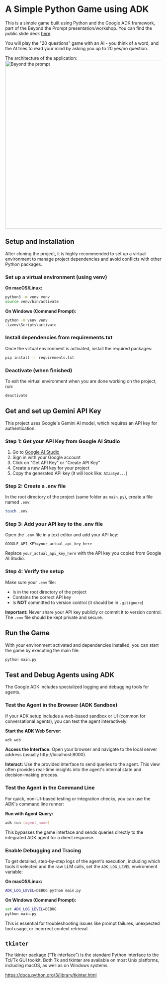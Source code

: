 # A Simple Python Game using ADK

This is a simple game built using Python and the Google ADK framework, part of the Beyond the Prompt presentation/workshop. You can find the public slide deck [here](https://docs.google.com/presentation/d/1mOQxQL5EXViq45z2wg2CNVCIY7X2OZrlkFOBJSCIwzI/).

You will play the "20 questions" game with an AI - you think of a word, and the AI tries to read your mind by asking you up to 20 yes/no question.

The architecture of the application:
<img width="960" height="540" alt="Beyond the prompt" src="https://github.com/user-attachments/assets/8daabbbb-4af7-4c79-af76-9e13bcc7613e" />

## Setup and Installation

After cloning the project, it is highly recommended to set up a virtual environment to manage project dependencies and avoid conflicts with other Python packages.

### Set up a virtual environment (using venv)

**On macOS/Linux:**
```bash
python3 -m venv venv
source venv/bin/activate
```

**On Windows (Command Prompt):**
```cmd
python -m venv venv
.\venv\Scripts\activate
```

### Install dependencies from requirements.txt

Once the virtual environment is activated, install the required packages:
```bash
pip install -r requirements.txt
```

### Deactivate (when finished)

To exit the virtual environment when you are done working on the project, run:
```bash
deactivate
```

## Get and set up Gemini API Key

This project uses Google's Gemini AI model, which requires an API key for authentication.

### Step 1: Get your API Key from Google AI Studio

1. Go to [Google AI Studio](https://aistudio.google.com/)
2. Sign in with your Google account
3. Click on "Get API Key" or "Create API Key"
4. Create a new API key for your project
5. Copy the generated API key (it will look like: `AIzaSyA...`)

### Step 2: Create a .env file

In the root directory of the project (same folder as `main.py`), create a file named `.env`:

```bash
touch .env
```

### Step 3: Add your API key to the .env file

Open the `.env` file in a text editor and add your API key:

```env
GOOGLE_API_KEY=your_actual_api_key_here
```

Replace `your_actual_api_key_here` with the API key you copied from Google AI Studio.

### Step 4: Verify the setup

Make sure your `.env` file:
- Is in the root directory of the project
- Contains the correct API key
- Is **NOT** committed to version control (it should be in `.gitignore`)

**Important:** Never share your API key publicly or commit it to version control. The `.env` file should be kept private and secure.

## Run the Game

With your environment activated and dependencies installed, you can start the game by executing the main file:
```bash
python main.py
```

## Test and Debug Agents using ADK

The Google ADK includes specialized logging and debugging tools for agents.

### Test the Agent in the Browser (ADK Sandbox)

If your ADK setup includes a web-based sandbox or UI (common for conversational agents), you can test the agent interactively:

**Start the ADK Web Server:**
```bash
adk web
```

**Access the Interface:** Open your browser and navigate to the local server address (usually http://localhost:8000).

**Interact:** Use the provided interface to send queries to the agent. This view often provides real-time insights into the agent's internal state and decision-making process.

### Test the Agent in the Command Line

For quick, non-UI-based testing or integration checks, you can use the ADK's command line runner:

**Run with Agent Query:**
```bash
adk run [agent_name]
```

This bypasses the game interface and sends queries directly to the integrated ADK agent for a direct response.

### Enable Debugging and Tracing

To get detailed, step-by-step logs of the agent's execution, including which tools it selected and the raw LLM calls, set the `ADK_LOG_LEVEL` environment variable:

**On macOS/Linux:**
```bash
ADK_LOG_LEVEL=DEBUG python main.py
```

**On Windows (Command Prompt):**
```cmd
set ADK_LOG_LEVEL=DEBUG
python main.py
```

This is essential for troubleshooting issues like prompt failures, unexpected tool usage, or incorrect context retrieval.


## `tkinter`

The tkinter package (“Tk interface”) is the standard Python interface to the Tcl/Tk GUI toolkit. Both Tk and tkinter are available on most Unix platforms, including macOS, as well as on Windows systems.

https://docs.python.org/3/library/tkinter.html
